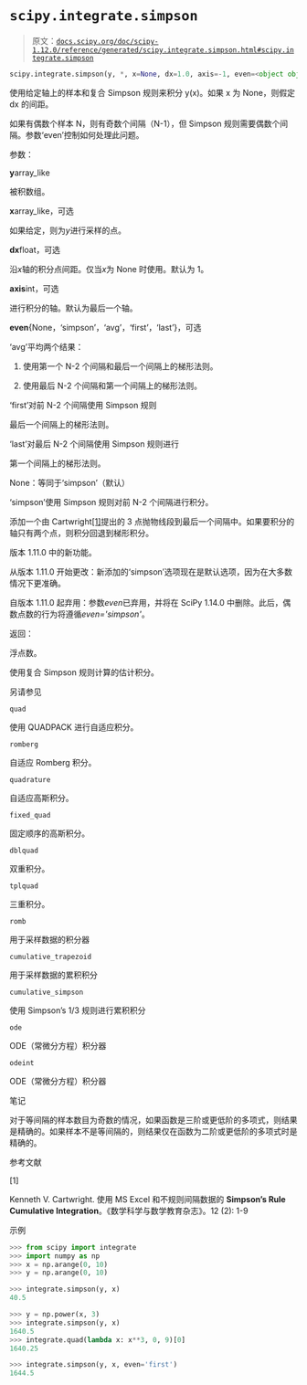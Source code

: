 # `scipy.integrate.simpson`

> 原文：[`docs.scipy.org/doc/scipy-1.12.0/reference/generated/scipy.integrate.simpson.html#scipy.integrate.simpson`](https://docs.scipy.org/doc/scipy-1.12.0/reference/generated/scipy.integrate.simpson.html#scipy.integrate.simpson)

```py
scipy.integrate.simpson(y, *, x=None, dx=1.0, axis=-1, even=<object object>)
```

使用给定轴上的样本和复合 Simpson 规则来积分 y(x)。如果 x 为 None，则假定 dx 的间距。

如果有偶数个样本 N，则有奇数个间隔（N-1），但 Simpson 规则需要偶数个间隔。参数‘even’控制如何处理此问题。

参数：

**y**array_like

被积数组。

**x**array_like，可选

如果给定，则为*y*进行采样的点。

**dx**float，可选

沿*x*轴的积分点间距。仅当*x*为 None 时使用。默认为 1。

**axis**int，可选

进行积分的轴。默认为最后一个轴。

**even**{None，‘simpson’，‘avg’，‘first’，‘last’}，可选

‘avg’平均两个结果：

1.  使用第一个 N-2 个间隔和最后一个间隔上的梯形法则。

1.  使用最后 N-2 个间隔和第一个间隔上的梯形法则。

‘first’对前 N-2 个间隔使用 Simpson 规则

最后一个间隔上的梯形法则。

‘last’对最后 N-2 个间隔使用 Simpson 规则进行

第一个间隔上的梯形法则。

None：等同于‘simpson’（默认）

‘simpson’使用 Simpson 规则对前 N-2 个间隔进行积分。

添加一个由 Cartwright[[1]](#r3e9afb5e472f-1)提出的 3 点抛物线段到最后一个间隔中。如果要积分的轴只有两个点，则积分回退到梯形积分。

版本 1.11.0 中的新功能。

从版本 1.11.0 开始更改：新添加的‘simpson’选项现在是默认选项，因为在大多数情况下更准确。

自版本 1.11.0 起弃用：参数*even*已弃用，并将在 SciPy 1.14.0 中删除。此后，偶数点数的行为将遵循*even='simpson'*。

返回：

浮点数。

使用复合 Simpson 规则计算的估计积分。

另请参见

`quad`

使用 QUADPACK 进行自适应积分。

`romberg`

自适应 Romberg 积分。

`quadrature`

自适应高斯积分。

`fixed_quad`

固定顺序的高斯积分。

`dblquad`

双重积分。

`tplquad`

三重积分。

`romb`

用于采样数据的积分器

`cumulative_trapezoid`

用于采样数据的累积积分

`cumulative_simpson`

使用 Simpson’s 1/3 规则进行累积积分

`ode`

ODE（常微分方程）积分器

`odeint`

ODE（常微分方程）积分器

笔记

对于等间隔的样本数目为奇数的情况，如果函数是三阶或更低阶的多项式，则结果是精确的。如果样本不是等间隔的，则结果仅在函数为二阶或更低阶的多项式时是精确的。

参考文献

[1]

Kenneth V. Cartwright. 使用 MS Excel 和不规则间隔数据的 **Simpson’s Rule Cumulative Integration**。《数学科学与数学教育杂志》。12 (2): 1-9

示例

```py
>>> from scipy import integrate
>>> import numpy as np
>>> x = np.arange(0, 10)
>>> y = np.arange(0, 10) 
```

```py
>>> integrate.simpson(y, x)
40.5 
```

```py
>>> y = np.power(x, 3)
>>> integrate.simpson(y, x)
1640.5
>>> integrate.quad(lambda x: x**3, 0, 9)[0]
1640.25 
```

```py
>>> integrate.simpson(y, x, even='first')
1644.5 
```
